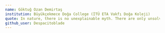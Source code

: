 ```yaml
---
name: Göktuğ Ozan Demirtaş
institution: Büyükçekmece Doğa College (İTÜ ETA Vakfı Doğa Koleji)
quote: In nature, there is no unexplainable myth. There are only unsolved truths.
github_user: Despacitoblade
---
```

